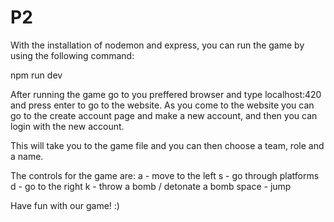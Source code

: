 # P2
With the installation of nodemon and express, you can run the game by using the following command:

npm run dev

After running the game go to you preffered browser and type localhost:420 and press enter to go to the website. As you come to the website you can go to the create account page and make a new account, and then you can login with the new account. 

This will take you to the game file and you can then choose a team, role and a name.

The controls for the game are:
a - move to the left
s - go through platforms
d - go to the right
k - throw a bomb / detonate a bomb
space - jump

Have fun with our game! :)